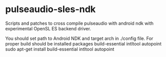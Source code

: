 pulseaudio-sles-ndk
======================

Scripts and patches to cross compile pulseaudio with android ndk with experimental OpenSL ES backend driver.

You should set path to Android NDK and target arch in ./config file.
For proper build should be installed packages build-essential intltool autopoint
sudo apt-get install build-essential intltool autopoint
